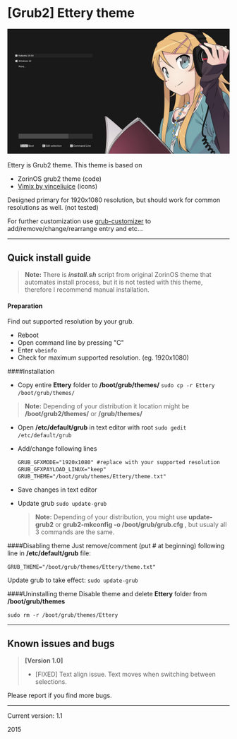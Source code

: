 [Grub2] Ettery theme
===========

![Ettery preview](EtteryPreview.png?raw=true "Preview of theme")

Ettery is Grub2 theme. This theme is based on
	
 - ZorinOS grub2 theme (code)
 - [Vimix by vinceliuice](http://vinceliuice.deviantart.com/art/Grub-themes-vimix-0-1-532580485) (icons)

Designed primary for 1920x1080 resolution, but should work for common resolutions as well. (not tested)

For further customization use [grub-customizer](https://launchpad.net/grub-customizer) to add/remove/change/rearrange entry and etc... 

-------------------------

Quick install guide
----------------------

> **Note:**
> There is ***install.sh*** script from original ZorinOS theme that automates install process, but it is not tested with this theme, therefore I recommend manual installation.

#### Preparation
Find out supported resolution by your grub. 

 * Reboot
 * Open command line by pressing "C"
 * Enter `vbeinfo`
 * Check for maximum supported resolution. (eg. 1920x1080)

####Installation

 - Copy entire **Ettery** folder to **/boot/grub/themes/**
		`sudo cp -r Ettery /boot/grub/themes/`

> **Note:**
> Depending of your distribution it location might be **/boot/grub2/themes/** or **/grub/themes/**

 - Open **/etc/default/grub** in text editor with root
		`sudo gedit /etc/default/grub`
 - Add/change following lines 
	```
	GRUB_GFXMODE="1920x1080" #replace with your supported resolution
	GRUB_GFXPAYLOAD_LINUX="keep"
	GRUB_THEME="/boot/grub/themes/Ettery/theme.txt"
	```
		
 - Save changes in text editor
 - Update grub
    `sudo update-grub`
    
    > **Note:**
    > Depending of your distribution, you might use **update-grub2** or **grub2-mkconfig -o /boot/grub/grub.cfg** , but usualy all 3 commands are the same.


####Disabling theme
Just remove/comment (put # at beginning) following line in **/etc/default/grub** file:

    GRUB_THEME="/boot/grub/themes/Ettery/theme.txt"
Update grub to take effect:  `sudo update-grub`

####Uninstalling theme
Disable theme and delete **Ettery** folder from **/boot/grub/themes**
		

    sudo rm -r /boot/grub/themes/Ettery

-------------------------

Known issues and bugs
----------------------------
>**[Version 1.0]**
>
>- [FIXED] Text align issue. Text moves when switching between selections.

Please report if you find more bugs.

---------------------------
Current version: 1.1

2015
